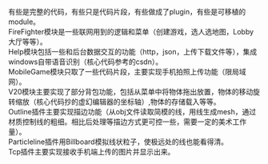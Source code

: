 有些是完整的代码，有些只是代码片段，有些做成了plugin，有些是可移植的module。  
FireFighter模块是一些联网用到的逻辑和菜单（创建游戏，选人选地图，Lobby大厅等等）。  
Help模块包括一些和后台数据交互的功能（http，json，上传下载文件等），集成windows自带语音识别（核心代码参考的csdn）。  
MobileGame模块只取了一些代码片段，主要实现手机拍照上传功能（限局域网）。  
V20模块主要实现了部分背包功能，包括从菜单中将物体拖出放置，物体的移动旋转缩放（核心代码抄的虚幻编辑器的坐标轴）,物体的存储载入等等。  
Outline插件主要实现描边功能（从obj文件读取简模的线，用线生成mesh，通过材质控制线的粗细。相比后处理等描边方式更可控一些，需要一定的美术工作量）。  
Particleline插件用Billboard模拟线状粒子，使极远处的线也能看得清。  
Tcp插件主要实现接收手机端上传的图片并显示出来。
